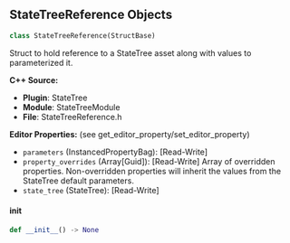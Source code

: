 ## StateTreeReference Objects

```python
class StateTreeReference(StructBase)
```

Struct to hold reference to a StateTree asset along with values to parameterized it.

**C++ Source:**

- **Plugin**: StateTree
- **Module**: StateTreeModule
- **File**: StateTreeReference.h

**Editor Properties:** (see get_editor_property/set_editor_property)

- ``parameters`` (InstancedPropertyBag):  [Read-Write]
- ``property_overrides`` (Array[Guid]):  [Read-Write] Array of overridden properties. Non-overridden properties will inherit the values from the StateTree default parameters.
- ``state_tree`` (StateTree):  [Read-Write]

<a id="unreal.StateTreeReference.__init__"></a>

#### __init__

```python
def __init__() -> None
```

<a id="unreal.StateTreeStructRef"></a>